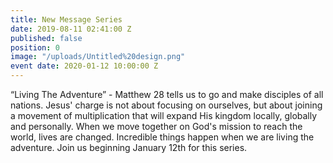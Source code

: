 ```yaml
---
title: New Message Series
date: 2019-08-11 02:41:00 Z
published: false
position: 0
image: "/uploads/Untitled%20design.png"
event date: 2020-01-12 10:00:00 Z
---
```


“Living The Adventure” - Matthew 28 tells us to go and make disciples of all nations. Jesus' charge is not about focusing on ourselves, but about joining a movement of multiplication that will expand His kingdom locally, globally and personally. When we move together on God's mission to reach the world, lives are changed. Incredible things happen when we are living the adventure. Join us beginning January 12th for this series. 